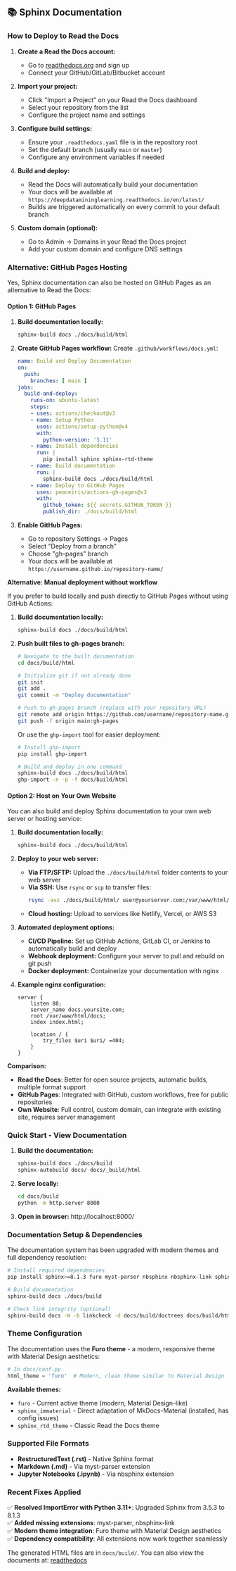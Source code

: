## 📚 Sphinx Documentation

### How to Deploy to Read the Docs

1. **Create a Read the Docs account:**
   - Go to [readthedocs.org](https://readthedocs.org/) and sign up
   - Connect your GitHub/GitLab/Bitbucket account

2. **Import your project:**
   - Click "Import a Project" on your Read the Docs dashboard
   - Select your repository from the list
   - Configure the project name and settings

3. **Configure build settings:**
   - Ensure your `.readthedocs.yaml` file is in the repository root
   - Set the default branch (usually `main` or `master`)
   - Configure any environment variables if needed

4. **Build and deploy:**
   - Read the Docs will automatically build your documentation
   - Your docs will be available at `https://deepdatamininglearning.readthedocs.io/en/latest/`
   - Builds are triggered automatically on every commit to your default branch

5. **Custom domain (optional):**
   - Go to Admin → Domains in your Read the Docs project
   - Add your custom domain and configure DNS settings

### Alternative: GitHub Pages Hosting

Yes, Sphinx documentation can also be hosted on GitHub Pages as an alternative to Read the Docs:

#### Option 1: GitHub Pages

1. **Build documentation locally:**
   ```bash
   sphinx-build docs ./docs/build/html
   ```

2. **Create GitHub Pages workflow:**
   Create `.github/workflows/docs.yml`:
   ```yaml
   name: Build and Deploy Documentation
   on:
     push:
       branches: [ main ]
   jobs:
     build-and-deploy:
       runs-on: ubuntu-latest
       steps:
       - uses: actions/checkout@v3
       - name: Setup Python
         uses: actions/setup-python@v4
         with:
           python-version: '3.11'
       - name: Install dependencies
         run: |
           pip install sphinx sphinx-rtd-theme
       - name: Build documentation
         run: |
           sphinx-build docs ./docs/build/html
       - name: Deploy to GitHub Pages
         uses: peaceiris/actions-gh-pages@v3
         with:
           github_token: ${{ secrets.GITHUB_TOKEN }}
           publish_dir: ./docs/build/html
   ```

3. **Enable GitHub Pages:**
   - Go to repository Settings → Pages
   - Select "Deploy from a branch"
   - Choose "gh-pages" branch
   - Your docs will be available at `https://username.github.io/repository-name/`

**Alternative: Manual deployment without workflow**

If you prefer to build locally and push directly to GitHub Pages without using GitHub Actions:

1. **Build documentation locally:**
   ```bash
   sphinx-build docs ./docs/build/html
   ```

2. **Push built files to gh-pages branch:**
   ```bash
   # Navigate to the built documentation
   cd docs/build/html
   
   # Initialize git if not already done
   git init
   git add .
   git commit -m "Deploy documentation"
   
   # Push to gh-pages branch (replace with your repository URL)
   git remote add origin https://github.com/username/repository-name.git
   git push -f origin main:gh-pages
   ```

   Or use the `ghp-import` tool for easier deployment:
   ```bash
   # Install ghp-import
   pip install ghp-import
   
   # Build and deploy in one command
   sphinx-build docs ./docs/build/html
   ghp-import -n -p -f docs/build/html
   ```

#### Option 2: Host on Your Own Website

You can also build and deploy Sphinx documentation to your own web server or hosting service:

1. **Build documentation locally:**
   ```bash
   sphinx-build docs ./docs/build/html
   ```

2. **Deploy to your web server:**
   - **Via FTP/SFTP:** Upload the `./docs/build/html` folder contents to your web server
   - **Via SSH:** Use `rsync` or `scp` to transfer files:
     ```bash
     rsync -avz ./docs/build/html/ user@yourserver.com:/var/www/html/docs/
     ```
   - **Cloud hosting:** Upload to services like Netlify, Vercel, or AWS S3

3. **Automated deployment options:**
   - **CI/CD Pipeline:** Set up GitHub Actions, GitLab CI, or Jenkins to automatically build and deploy
   - **Webhook deployment:** Configure your server to pull and rebuild on git push
   - **Docker deployment:** Containerize your documentation with nginx

4. **Example nginx configuration:**
   ```nginx
   server {
       listen 80;
       server_name docs.yoursite.com;
       root /var/www/html/docs;
       index index.html;
       
       location / {
           try_files $uri $uri/ =404;
       }
   }
   ```

**Comparison:**
- **Read the Docs**: Better for open source projects, automatic builds, multiple format support
- **GitHub Pages**: Integrated with GitHub, custom workflows, free for public repositories
- **Own Website**: Full control, custom domain, can integrate with existing site, requires server management


### Quick Start - View Documentation

1. **Build the documentation:**
   ```bash
   sphinx-build docs ./docs/build
   sphinx-autobuild docs/ docs/_build/html
   ```

2. **Serve locally:**
   ```bash
   cd docs/build
   python -m http.server 8000
   ```

3. **Open in browser:** http://localhost:8000/

### Documentation Setup & Dependencies

The documentation system has been upgraded with modern themes and full dependency resolution:

```bash
# Install required dependencies
pip install sphinx>=8.1.3 furo myst-parser nbsphinx nbsphinx-link sphinx-immaterial

# Build documentation
sphinx-build docs ./docs/build

# Check link integrity (optional)
sphinx-build docs -W -b linkcheck -d docs/build/doctrees docs/build/html
```

### Theme Configuration

The documentation uses the **Furo theme** - a modern, responsive theme with Material Design aesthetics:

```python
# In docs/conf.py
html_theme = 'furo'  # Modern, clean theme similar to Material Design
```

**Available themes:**
- `furo` - Current active theme (modern, Material Design-like)
- `sphinx_immaterial` - Direct adaptation of MkDocs-Material (installed, has config issues)
- `sphinx_rtd_theme` - Classic Read the Docs theme

### Supported File Formats

- **RestructuredText (.rst)** - Native Sphinx format
- **Markdown (.md)** - Via myst-parser extension
- **Jupyter Notebooks (.ipynb)** - Via nbsphinx extension

### Recent Fixes Applied

✅ **Resolved ImportError with Python 3.11+**: Upgraded Sphinx from 3.5.3 to 8.1.3  
✅ **Added missing extensions**: myst-parser, nbsphinx-link  
✅ **Modern theme integration**: Furo theme with Material Design aesthetics  
✅ **Dependency compatibility**: All extensions now work together seamlessly  

The generated HTML files are in `docs/build/`. You can also view the documents at: [readthedocs](https://deepdatamininglearning.readthedocs.io/en/latest/)
